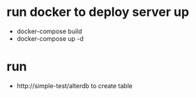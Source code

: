 # run docker to deploy server up
- docker-compose build
- docker-compose up -d

# run
- http://simple-test/alterdb to create table